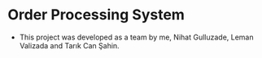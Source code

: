 # Order Processing System

* This project was developed as a team by me, Nihat Gulluzade, Leman Valizada and Tarık Can Şahin.
